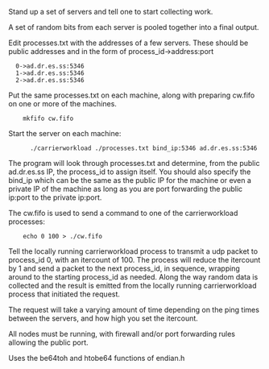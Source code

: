 Stand up a set of servers and tell one to start collecting work.

A set of random bits from each server is pooled together into a final output.

Edit processes.txt with the addresses of a few servers.
These should be public addresses and in the form of process_id->address:port

```console
  0->ad.dr.es.ss:5346
  1->ad.dr.es.ss:5346
  2->ad.dr.es.ss:5346  
```

Put the same processes.txt on each machine, along with preparing cw.fifo on one or more of the machines.

```console
    mkfifo cw.fifo
```

Start the server on each machine:

```console
      ./carrierworkload ./processes.txt bind_ip:5346 ad.dr.es.ss:5346
```

The program will look through processes.txt and determine, from the public ad.dr.es.ss IP, the process_id to assign itself. You should also specify the bind_ip which can be the same as the public IP for the machine or even a private IP of the machine as long as you are port forwarding the public ip:port to the private ip:port.

The cw.fifo is used to send a command to one of the carrierworkload processes:

```console
    echo 0 100 > ./cw.fifo
```

Tell the locally running carrierworkload process to transmit a udp packet to process_id 0, with an itercount of 100. The process will reduce the itercount by 1 and send a packet to the next process_id, in sequence, wrapping around to the starting process_id as needed. Along the way random data is collected and the result is emitted from the locally running carrierworkload process that initiated the request.

The request will take a varying amount of time depending on the ping times between the servers, and how high you set the itercount. 

All nodes must be running, with firewall and/or port forwarding rules allowing the public port.

Uses the be64toh and htobe64 functions of endian.h

